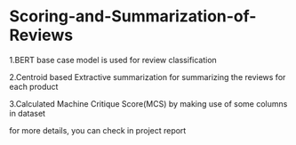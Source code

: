 # Scoring-and-Summarization-of-Reviews

1.BERT base case model is used for review classification

2.Centroid based Extractive summarization for summarizing the reviews for each product

3.Calculated Machine Critique Score(MCS) by making use of some columns in dataset

for more details, you can check in project report
